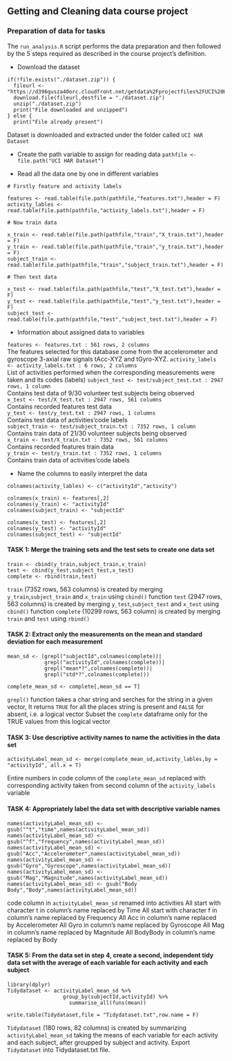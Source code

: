 ## Getting and Cleaning data course project</br>
### **Preparation of data for tasks**
The `run_analysis.R` script performs the data preparation and then followed by the 5 steps required as described in the course project’s definition. 

* Download the dataset
```
if(!file.exists("./dataset.zip")) {
  fileurl <- "https://d396qusza40orc.cloudfront.net/getdata%2Fprojectfiles%2FUCI%20HAR%20Dataset.zip"
  download.file(fileurl,destfile = "./dataset.zip")
  unzip("./dataset.zip")                 
  print("File downloaded and unzipped")
} else {
  print("File already present")
```  
Dataset is downloaded and extracted under the folder called `UCI HAR Dataset`

* Create the path variable to assign for reading data
`pathfile <- file.path("UCI HAR Dataset") `

* Read all the data one by one in different variables
```
# Firstly feature and activity labels

features <- read.table(file.path(pathfile,"features.txt"),header = F)
activity_lables <- read.table(file.path(pathfile,"activity_labels.txt"),header = F)

# Now train data

x_train <- read.table(file.path(pathfile,"train","X_train.txt"),header = F)
y_train <- read.table(file.path(pathfile,"train","y_train.txt"),header = F)
subject_train <- read.table(file.path(pathfile,"train","subject_train.txt"),header = F)

# Then test data

x_test <- read.table(file.path(pathfile,"test","X_test.txt"),header = F)
y_test <- read.table(file.path(pathfile,"test","y_test.txt"),header = F)
subject_test <- read.table(file.path(pathfile,"test","subject_test.txt"),header = F)

```

* Information about assigned data to variables

`features <- features.txt : 561 rows, 2 columns`</br>
The features selected for this database come from the accelerometer and gyroscope 3-axial raw signals tAcc-XYZ and tGyro-XYZ.
`activity_labels <- activity_labels.txt : 6 rows, 2 columns`</br>
List of activities performed when the corresponding measurements were taken and its codes (labels)
`subject_test <- test/subject_test.txt : 2947 rows, 1 column`</br>
Contains test data of 9/30 volunteer test subjects being observed</br>
`x_test <- test/X_test.txt : 2947 rows, 561 columns`</br>
Contains recorded features test data</br>
`y_test <- test/y_test.txt : 2947 rows, 1 columns`</br>
Contains test data of activities’code labels</br>
`subject_train <- test/subject_train.txt : 7352 rows, 1 column`</br>
Contains train data of 21/30 volunteer subjects being observed</br>
`x_train <- test/X_train.txt : 7352 rows, 561 columns`</br>
Contains recorded features train data</br>
`y_train <- test/y_train.txt : 7352 rows, 1 columns`</br>
Contains train data of activities’code labels</br>

* Name the columns to easily interpret the data
```
colnames(activity_lables) <- c("activityId","activity")

colnames(x_train) <- features[,2]
colnames(y_train) <- "activityId"
colnames(subject_train) <- "subjectId"

colnames(x_test) <- features[,2]
colnames(y_test) <- "activityId"
colnames(subject_test) <- "subjectId"
```


#### **TASK 1:** Merge the training sets and the test sets to create one data set
```
train <- cbind(y_train,subject_train,x_train)
test <- cbind(y_test,subject_test,x_test)
complete <- rbind(train,test)

```
`train` (7352 rows, 563 columns) is created by merging `y_train`,`subject_train` and `x_train` using `cbind()` function
`test` (2947 rows, 563 columns) is created by merging `y_test`,`subject_test` and `x_test` using `cbind()` function
`complete` (10299 rows, 563 column) is created by merging `train` and `test` using `rbind()` 

#### **TASK 2:** Extract only the measurements on the mean and standard deviation for each measurement

```
mean_sd <- (grepl("subjectId",colnames(complete))|
            grepl("activityId",colnames(complete))|
            grepl("mean*?",colnames(complete))|
            grepl("std*?",colnames(complete)))

complete_mean_sd <- complete[,mean_sd == T]
```
`grepl()` function takes a char string and serches for the string in a given vector, 
It returns `TRUE` for all the places string is present and `FALSE` for absent, i.e. a logical vector
Subset the `complete` dataframe only for the TRUE values from this logical vector

#### **TASK 3:** Use descriptive activity names to name the activities in the data set

```
activityLabel_mean_sd <- merge(complete_mean_sd,activity_lables,by = "activityId", all.x = T)
```
Entire numbers in code column of the `complete_mean_sd` replaced with corresponding activity taken from second column of the `activity_labels` variable

#### **TASK 4:** Appropriately label the data set with descriptive variable names
```
names(activityLabel_mean_sd) <- gsub("^t","time",names(activityLabel_mean_sd))
names(activityLabel_mean_sd) <- gsub("^f","frequency",names(activityLabel_mean_sd))
names(activityLabel_mean_sd) <- gsub("Acc","Accelerometer",names(activityLabel_mean_sd))
names(activityLabel_mean_sd) <- gsub("Gyro","Gyroscope",names(activityLabel_mean_sd))
names(activityLabel_mean_sd) <- gsub("Mag","Magnitude",names(activityLabel_mean_sd))
names(activityLabel_mean_sd) <- gsub("Body Body","Body",names(activityLabel_mean_sd))
```

code column in `activityLabel_mean_sd` renamed into activities
All start with character t in column’s name replaced by Time
All start with character f in column’s name replaced by Frequency
All Acc in column’s name replaced by Accelerometer
All Gyro in column’s name replaced by Gyroscope
All Mag in column’s name replaced by Magnitude
All BodyBody in column’s name replaced by Body

#### **TASK 5:** From the data set in step 4, create a second, independent tidy data set with the average of each variable for each activity and each subject
```
library(dplyr)
Tidydataset <- activityLabel_mean_sd %>%
                  group_by(subjectId,activityId) %>%
                    summarise_all(funs(mean))

write.table(Tidydataset,file = "Tidydataset.txt",row.name = F)
```
`Tidydataset` (180 rows, 82 columns) is created by summarizing `activityLabel_mean_sd` taking the means of each variable for each activity and each subject, after groupped by subject and activity.
Export `Tidydataset` into Tidydataset.txt file.
